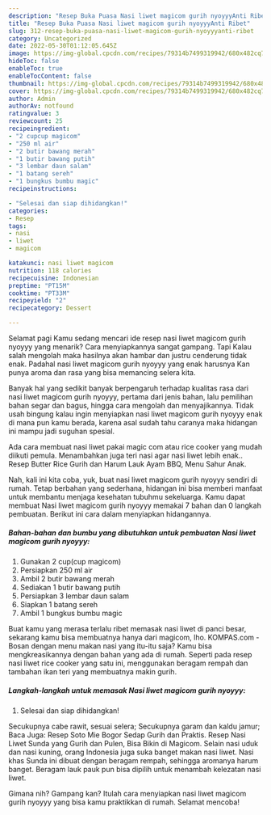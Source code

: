 ```yaml
---
description: "Resep Buka Puasa Nasi liwet magicom gurih nyoyyyAnti Ribet"
title: "Resep Buka Puasa Nasi liwet magicom gurih nyoyyyAnti Ribet"
slug: 312-resep-buka-puasa-nasi-liwet-magicom-gurih-nyoyyyanti-ribet
category: Uncategorized
date: 2022-05-30T01:12:05.645Z
image: https://img-global.cpcdn.com/recipes/79314b7499319942/680x482cq70/nasi-liwet-magicom-gurih-nyoyyy-foto-resep-utama.jpg
hideToc: false
enableToc: true
enableTocContent: false
thumbnail: https://img-global.cpcdn.com/recipes/79314b7499319942/680x482cq70/nasi-liwet-magicom-gurih-nyoyyy-foto-resep-utama.jpg
cover: https://img-global.cpcdn.com/recipes/79314b7499319942/680x482cq70/nasi-liwet-magicom-gurih-nyoyyy-foto-resep-utama.jpg
author: Admin
authorAv: notfound
ratingvalue: 3
reviewcount: 25
recipeingredient:
- "2 cupcup magicom"
- "250 ml air"
- "2 butir bawang merah"
- "1 butir bawang putih"
- "3 lembar daun salam"
- "1 batang sereh"
- "1 bungkus bumbu magic"
recipeinstructions:

- "Selesai dan siap dihidangkan!"
categories:
- Resep
tags:
- nasi
- liwet
- magicom

katakunci: nasi liwet magicom 
nutrition: 118 calories
recipecuisine: Indonesian
preptime: "PT15M"
cooktime: "PT33M"
recipeyield: "2"
recipecategory: Dessert

---
```



Selamat pagi Kamu sedang mencari ide resep nasi liwet magicom gurih nyoyyy yang menarik? Cara menyiapkannya sangat gampang. Tapi Kalau salah mengolah maka hasilnya akan hambar dan justru cenderung tidak enak. Padahal nasi liwet magicom gurih nyoyyy yang enak harusnya Kan punya aroma dan rasa yang bisa memancing selera kita.


Banyak hal yang sedikit banyak berpengaruh terhadap kualitas rasa dari nasi liwet magicom gurih nyoyyy, pertama dari jenis bahan, lalu pemilihan bahan segar dan bagus, hingga cara mengolah dan menyajikannya. Tidak usah bingung kalau ingin menyiapkan nasi liwet magicom gurih nyoyyy enak di mana pun kamu berada, karena asal sudah tahu caranya maka hidangan ini mampu jadi suguhan spesial.

Ada cara membuat nasi liwet pakai magic com atau rice cooker yang mudah diikuti pemula. Menambahkan juga teri nasi agar nasi liwet lebih enak.. Resep Butter Rice Gurih dan Harum Lauk Ayam BBQ, Menu Sahur Anak.


Nah, kali ini kita coba, yuk, buat nasi liwet magicom gurih nyoyyy sendiri di rumah. Tetap berbahan yang sederhana, hidangan ini bisa memberi manfaat untuk membantu menjaga kesehatan tubuhmu sekeluarga. Kamu dapat membuat Nasi liwet magicom gurih nyoyyy memakai 7 bahan dan 0 langkah pembuatan. Berikut ini cara dalam menyiapkan hidangannya.

<!--inarticleads1-->

##### Bahan-bahan dan bumbu yang dibutuhkan untuk pembuatan Nasi liwet magicom gurih nyoyyy:

1. Gunakan 2 cup(cup magicom)
1. Persiapkan 250 ml air
1. Ambil 2 butir bawang merah
1. Sediakan 1 butir bawang putih
1. Persiapkan 3 lembar daun salam
1. Siapkan 1 batang sereh
1. Ambil 1 bungkus bumbu magic


Buat kamu yang merasa terlalu ribet memasak nasi liwet di panci besar, sekarang kamu bisa membuatnya hanya dari magicom, lho. KOMPAS.com - Bosan dengan menu makan nasi yang itu-itu saja? Kamu bisa mengkreasikannya dengan bahan yang ada di rumah. Seperti pada resep nasi liwet rice cooker yang satu ini, menggunakan beragam rempah dan tambahan ikan teri yang membuatnya makin gurih. 

<!--inarticleads2-->

##### Langkah-langkah untuk memasak Nasi liwet magicom gurih nyoyyy:


1. Selesai dan siap dihidangkan!

Secukupnya cabe rawit, sesuai selera; Secukupnya garam dan kaldu jamur; Baca Juga: Resep Soto Mie Bogor Sedap Gurih dan Praktis. Resep Nasi Liwet Sunda yang Gurih dan Pulen, Bisa Bikin di Magicom. Selain nasi uduk dan nasi kuning, orang Indonesia juga suka banget makan nasi liwet. Nasi khas Sunda ini dibuat dengan beragam rempah, sehingga aromanya harum banget. Beragam lauk pauk pun bisa dipilih untuk menambah kelezatan nasi liwet. 

Gimana nih? Gampang kan? Itulah cara menyiapkan nasi liwet magicom gurih nyoyyy yang bisa kamu praktikkan di rumah. Selamat mencoba!
